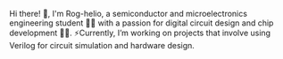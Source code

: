 Hi there! 👋, I'm Rog-helio, a semiconductor and microelectronics engineering student 👨‍🎓 with a passion for digital circuit design and chip development 👨‍💻. ⚡Currently, I’m working on projects that involve using Verilog for circuit simulation and hardware design.
